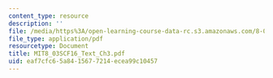 ```yaml
---
content_type: resource
description: ''
file: /media/https%3A/open-learning-course-data-rc.s3.amazonaws.com/8-03sc-physics-iii-vibrations-and-waves-fall-2016/eaf7cfc65a8415677214ecea99c10457_MIT8_03SCF16_Text_Ch3.pdf
file_type: application/pdf
resourcetype: Document
title: MIT8_03SCF16_Text_Ch3.pdf
uid: eaf7cfc6-5a84-1567-7214-ecea99c10457
---
```

